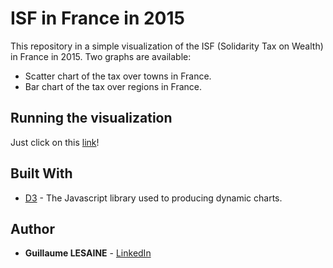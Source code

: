 # ISF in France in 2015

This repository in a simple visualization of the ISF (Solidarity Tax on Wealth) in France in 2015. Two graphs are available:
* Scatter chart of the tax over towns in France. 
* Bar chart of the tax over regions in France.

## Running the visualization

Just click on this [link](https://glesaine.github.io/projet-visu-isf2015/)!

## Built With

* [D3](https://d3js.org/) - The Javascript library used to producing dynamic charts.

## Author

* **Guillaume LESAINE** - [LinkedIn](https://www.linkedin.com/in/guillaume-lesaine/)
